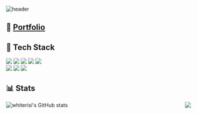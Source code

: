 
![header](https://capsule-render.vercel.app/api?type=soft&&color=gradient&height=200&section=header&text=Minji%20Kim&fontSize=80&animation=scaleIn)

## 📝 [Portfolio](https://electric-wash-2f0.notion.site/01282e859c9f456ab3454d47e543bc0b)

## 🔨 Tech Stack

<img src="https://img.shields.io/badge/Java-004088?style=flat-square&logoColor=white"/></a>
<img src="https://img.shields.io/badge/Spring-6DB33F?style=flat-square&logo=Spring&logoColor=white"/></a>
<img src="https://img.shields.io/badge/SpringBoot-6DB33F?style=flat-square&logo=SpringBoot&logoColor=white"/></a>
<img src="https://img.shields.io/badge/MySQL-4479A1?style=flat-square&logo=MySQL&logoColor=white"/></a>
<img src="https://img.shields.io/badge/jpa-6DA55F.svg?style=flat-square&logo=springdatajpa&logoColor=white"/></a>
<br/>
<img src="https://img.shields.io/badge/Docker-2496ED?style=flat-square&logo=Docker&logoColor=white"/></a>
<img src="https://img.shields.io/badge/Jenkins-D24939?style=flat-square&logo=Jenkins&logoColor=white"/></a>
<img src="https://img.shields.io/badge/NGINX-009639?style=flat-square&logo=NGINX&logoColor=white"/></a>


## 📊 Stats
![whiterisi's GitHub stats](https://github-readme-stats.vercel.app/api?username=whiterisi&show_icons=true&theme=dracula)
<img align='right' src="http://mazassumnida.wtf/api/v2/generate_badge?boj=whiterisi">
